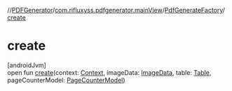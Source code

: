 //[PDFGenerator](../../../index.md)/[com.rifluxyss.pdfgenerator.mainView](../index.md)/[PdfGenerateFactory](index.md)/[create](create.md)

# create

[androidJvm]\
open fun [create](create.md)(context: [Context](https://developer.android.com/reference/kotlin/android/content/Context.html), imageData: [ImageData](../../com.rifluxyss.pdfgenerator.image/-image-data/index.md), table: [Table](../../com.rifluxyss.pdfgenerator.structure/-table/index.md), pageCounterModel: [PageCounterModel](../../com.rifluxyss.pdfgenerator.model/-page-counter-model/index.md))
